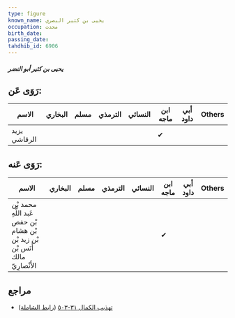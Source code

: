 ```yaml
---
type: figure
known_name: يحيى بن كثير البصري
occupation: محدث
birth_date:
passing_date:
tahdhib_id: 6906
---
```

##### يحيى بن كثير أبو النضر

## رَوَى عَن:
| الاسم        | البخاري | مسلم | الترمذي | النسائي | ابن ماجه | أبي داود | Others |
| ------------ | ------- | ---- | ------- | ------- | -------- | -------- | ------ |
| يزيد الرقاشي |         |      |         |         | ✔        |          |        |
## رَوَى عَنه:
| الاسم                                                                          | البخاري | مسلم | الترمذي | النسائي | ابن ماجه | أبي داود | Others |
| ------------------------------------------------------------------------------ | ------- | ---- | ------- | ------- | -------- | -------- | ------ |
| محمد بْن عَبد اللَّهِ بْن حفص بْن هشام بْن زيد بْن أَنَس بْن مالك الأَنْصارِيّ |         |      |         |         | ✔        |          |        |
## مراجع
- [تهذيب الكمال ٣١-٥٠٣](obsidian://open?vault=Tahdhib-al-Kamal&file=Figures/٦٩٠٦-يحيى%20بن%20كثير%20أبو%20النضر) ([رابط الشاملة](https://shamela.ws/book/3722/17051))